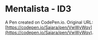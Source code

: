 # Mentalista - ID3

A Pen created on CodePen.io. Original URL: [https://codepen.io/Saiara/pen/VwWyWqv](https://codepen.io/Saiara/pen/VwWyWqv).


